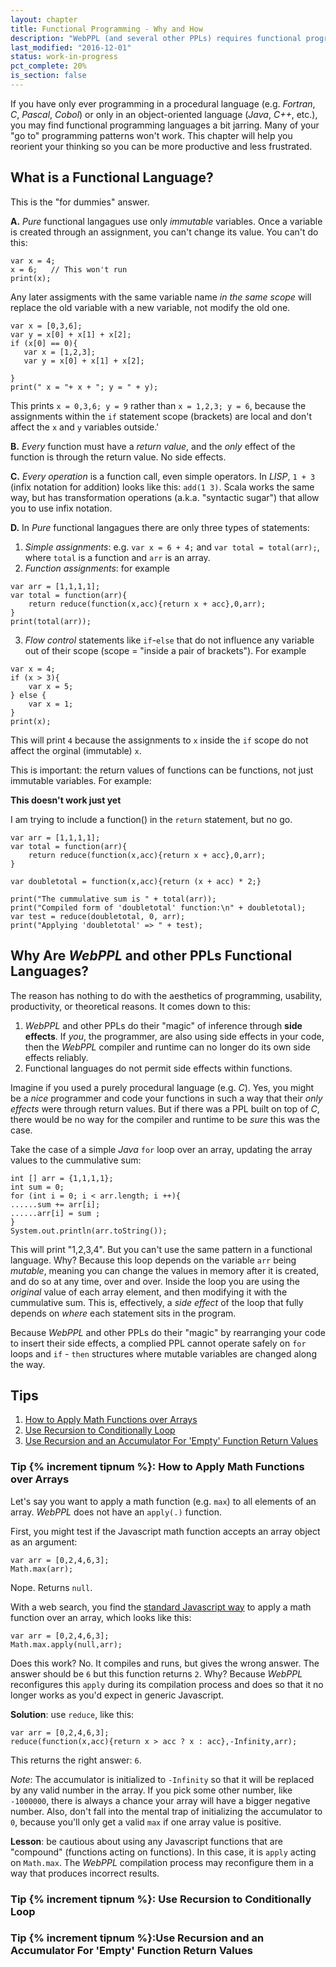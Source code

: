 ```yaml
---
layout: chapter
title: Functional Programming - Why and How
description: "WebPPL (and several other PPLs) requires functional programming. This subchapter explains why, and gives a few basics if you aren't familiar with it."
last_modified: "2016-12-01"
status: work-in-progress
pct_complete: 20%
is_section: false
---
```


If you have only ever programming in a procedural language (e.g. *Fortran*, *C*, *Pascal*, *Cobol*) or only in an object-oriented language (<em>Java</em>, <em>C++</em>, etc.), you may find functional programming languages a bit jarring.  Many of your "go to" programming patterns won't work.  This chapter will help you reorient your thinking so you can be more productive and less frustrated.

## What is a Functional Language?

This is the "for dummies" answer.  

**A.** *Pure* functional langagues use only *immutable* variables. Once a variable is created through an assignment, you can't change its value.  You can't do this:

~~~~
var x = 4;
x = 6;   // This won't run
print(x);
~~~~

Any later assigments with the same variable name *in the same scope* will replace the old variable with a new variable, not modify the old one. 

~~~~
var x = [0,3,6];
var y = x[0] + x[1] + x[2];
if (x[0] == 0){
   var x = [1,2,3];
   var y = x[0] + x[1] + x[2];
   
}
print(" x = "+ x + "; y = " + y);
~~~~

This prints `x = 0,3,6; y = 9` rather than `x = 1,2,3; y = 6`, because the assignments within the `if` statement scope (brackets) are local and don't affect the `x` and `y` variables outside.'

**B.** *Every* function must have a *return value*, and the *only* effect of the function is through the return value. No side effects. 

**C.** *Every operation* is a function call, even simple operators. In *LISP*, `1 + 3` (infix notation for addition) looks like this: `add(1 3)`.  Scala works the same way, but has transformation operations (a.k.a. "syntactic sugar") that allow you to use infix notation.


**D.** In *Pure* functional langagues there are only three types of statements:

1. *Simple assignments*: e.g. `var x = 6 + 4;` and `var total = total(arr);`, where `total` is a function and `arr` is an array.
2. *Function assignments*: for example

~~~~
var arr = [1,1,1,1];
var total = function(arr){
    return reduce(function(x,acc){return x + acc},0,arr);
}
print(total(arr));
~~~~

3. *Flow control* statements like `if`-`else` that do not influence any variable out of their scope (scope = "inside a pair of brackets"). For example

~~~~
var x = 4;
if (x > 3){
    var x = 5;
} else {
    var x = 1;
}
print(x);
~~~~

This will print `4` because the assignments to `x` inside the `if` scope do not affect the orginal (immutable) `x`.

This is important: the return values of functions can be functions, not just immutable variables. For example:

<div class="work_in_progress" markdown="1">

**This doesn't work just yet**

I am trying to include a function() in the `return` statement, but no go.

~~~~
var arr = [1,1,1,1];
var total = function(arr){
    return reduce(function(x,acc){return x + acc},0,arr);
}

var doubletotal = function(x,acc){return (x + acc) * 2;}

print("The cummulative sum is " + total(arr));
print("Compiled form of 'doubletotal' function:\n" + doubletotal);
var test = reduce(doubletotal, 0, arr);
print("Applying 'doubletotal' => " + test);
~~~~

</div>


## Why Are *WebPPL* and other PPLs Functional Languages?

The reason has nothing to do with the aesthetics of programming, usability, productivity, or theoretical reasons.  It comes down to this:

1. *WebPPL* and other PPLs do their "magic" of inference through **side effects**.  If *you*, the programmer, are also using side effects in your code, then the *WebPPL* compiler and runtime can no longer do its own side effects reliably.
2. Functional languages do not permit side effects within functions.

Imagine if you used a purely procedural language (e.g. *C*).  Yes, you might be a *nice* programmer and code your functions in such a way that their *only effects* were through return values.  But if there was a PPL built on top of *C*, there would be no way for the compiler and runtime to be *sure* this was the case.

Take the case of a simple *Java* `for` loop over an array, updating the array values to the cummulative sum:

`int [] arr = {1,1,1,1};`<br/>
`int sum = 0;`<br/>
`for (int i = 0; i < arr.length; i ++){`<br/>
`......sum += arr[i];`<br/>
`......arr[i] = sum ;`<br/>
`}`<br/>
`System.out.println(arr.toString());`<br/>

This will print "1,2,3,4".  But you can't use the same pattern in a functional language.  Why? Because this loop depends on the variable `arr` being *mutable*, meaning you can change the values in memory after it is created, and do so at any time, over and over.  Inside the loop you are using the *original* value of each array element, and then modifying it with the cummulative sum.  This is, effectively, a *side effect* of the loop that fully depends on *where* each statement sits in the program.  

Because *WebPPL* and other PPLs do their "magic" by rearranging your code to insert their side effects, a complied PPL cannot operate safely on `for` loops and `if` - `then` structures where mutable variables are changed along the way.

## Tips

1. [How to Apply Math Functions over Arrays](#apply_function)
1. [Use Recursion to Conditionally Loop](#recursion_conditionally_loop)
1. [Use Recursion and an Accumulator For 'Empty' Function Return Values](#recursion_empty_return)

<!-- {% increment tipnum %} set to zero initially -->
<a name="apply_function"></a>

### Tip {% increment tipnum %}: How to Apply Math Functions over Arrays


Let's say you want to apply a math function (e.g. `max`) to all elements of an array.  *WebPPL* does not have an `apply(.)` function.

First, you might test if the Javascript math function accepts an array object as an argument:

~~~~
var arr = [0,2,4,6,3];
Math.max(arr);
~~~~

Nope.  Returns `null`.

With a web search, you find the [standard Javascript way](http://stackoverflow.com/questions/1669190/javascript-min-max-array-values) to apply a math function over an array, which looks like this:

~~~~
var arr = [0,2,4,6,3];
Math.max.apply(null,arr);
~~~~

Does this work? No. It compiles and runs, but gives the wrong answer. The answer should be `6` but this function returns `2`.  Why? Because *WebPPL* reconfigures this `apply` during its compilation process and does so that it no longer works as you'd expect in generic Javascript.

**Solution**: use `reduce`, like this:

~~~
var arr = [0,2,4,6,3];
reduce(function(x,acc){return x > acc ? x : acc},-Infinity,arr);
~~~

This returns the right answer: `6`.

*Note*: The accumulator is initialized to `-Infinity` so that it will be replaced by any valid number in the array.  If you pick some other number, like `-1000000`, there is always a chance your array will have a bigger negative number.  Also, don't fall into the mental trap of initializing the accumulator to `0`, because you'll only get a valid `max` if one array value is positive.

**Lesson**: be cautious about using any Javascript functions that are "compound" (functions acting on functions).  In this case, it is `apply` acting on `Math.max`.  The *WebPPL* compilation process may reconfigure them in a way that produces incorrect results.

<a name="recursion_conditionally_loop"></a>

### Tip {% increment tipnum %}: Use Recursion to Conditionally Loop

<a name="recursion_empty_return"></a>

### Tip {% increment tipnum %}:Use Recursion and an Accumulator For 'Empty' Function Return Values

